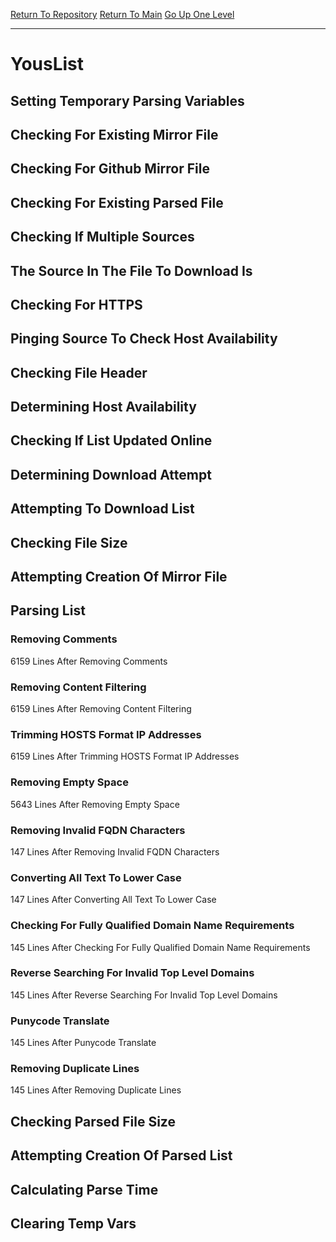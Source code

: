 [Return To Repository](https://github.com/deathbybandaid/piholeparser/)
[Return To Main](https://github.com/deathbybandaid/piholeparser/blob/master/RecentRunLogs/Mainlog.md)
[Go Up One Level](https://github.com/deathbybandaid/piholeparser/blob/master/RecentRunLogs/TopLevelScripts/30-Processing-External-Blacklists.md)
____________________________________
# YousList
## Setting Temporary Parsing Variables
## Checking For Existing Mirror File
## Checking For Github Mirror File
## Checking For Existing Parsed File
## Checking If Multiple Sources
## The Source In The File To Download Is
## Checking For HTTPS
## Pinging Source To Check Host Availability
## Checking File Header
## Determining Host Availability
## Checking If List Updated Online
## Determining Download Attempt
## Attempting To Download List
## Checking File Size
## Attempting Creation Of Mirror File
## Parsing List
### Removing Comments
6159 Lines After Removing Comments
### Removing Content Filtering
6159 Lines After Removing Content Filtering
### Trimming HOSTS Format IP Addresses
6159 Lines After Trimming HOSTS Format IP Addresses
### Removing Empty Space
5643 Lines After Removing Empty Space
### Removing Invalid FQDN Characters
147 Lines After Removing Invalid FQDN Characters
### Converting All Text To Lower Case
147 Lines After Converting All Text To Lower Case
### Checking For Fully Qualified Domain Name Requirements
145 Lines After Checking For Fully Qualified Domain Name Requirements
### Reverse Searching For Invalid Top Level Domains
145 Lines After Reverse Searching For Invalid Top Level Domains
### Punycode Translate
145 Lines After Punycode Translate
### Removing Duplicate Lines
145 Lines After Removing Duplicate Lines
## Checking Parsed File Size
## Attempting Creation Of Parsed List
## Calculating Parse Time
## Clearing Temp Vars
